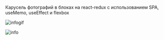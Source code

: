 Карусель фотографий в блоках на react-redux с использованием SPA, useMemo, useEffect и flexbox

![infogif](https://user-images.githubusercontent.com/75454363/113851739-7b0fdd00-97a4-11eb-8458-0a1c15e31fe8.gif)

![info](https://user-images.githubusercontent.com/75454363/113850779-7d256c00-97a3-11eb-94eb-6c7153b47963.gif)


